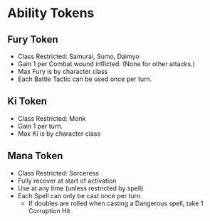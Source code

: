 ﻿# Ability Tokens


## Fury Token

* Class Restricted: Samurai, Sumo, Daimyo
* Gain 1 per Combat wound inflicted. (None for other attacks.)
* Max Fury is by character class
* Each Battle Tactic can be used once per turn.


## Ki Token

* Class Restricted: Monk
* Gain 1 per turn.
* Max Ki is by character class

## Mana Token

* Class Restricted: Sorceress
* Fully recover at start of activation
* Use at any time (unless restricted by spell)
* Each Spell can only be cast once per turn.
  * If doubles are rolled when casting a Dangerous spell, take 1 Corruption Hit